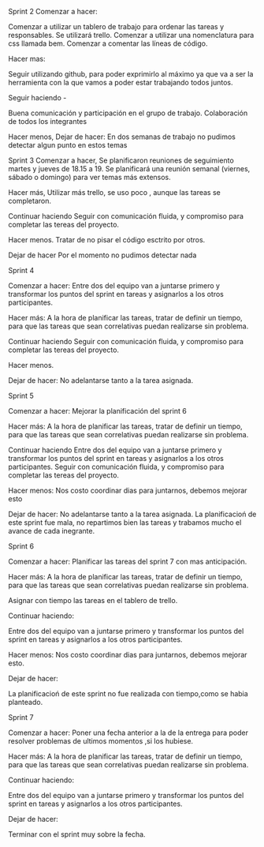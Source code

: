 Sprint 2
Comenzar a hacer:

Comenzar a utilizar un tablero de trabajo para ordenar las tareas y responsables. Se utilizará trello.
Comenzar a utilizar una nomenclatura para css llamada bem.
Comenzar a comentar las líneas de código.

Hacer mas:

Seguir utilizando github, para poder exprimirlo al máximo ya que va a ser la herramienta con la que vamos a poder estar trabajando todos juntos.

Seguir haciendo -

Buena comunicación y participación en el grupo de trabajo. Colaboración de todos los integrantes

Hacer menos, Dejar de hacer:
En dos semanas de trabajo no pudimos detectar algun punto en estos temas

Sprint 3
Comenzar a hacer,
Se planificaron reuniones de seguimiento martes y jueves de 18.15 a 19. Se planificará una reunión semanal (viernes, sábado o domingo) para ver temas más extensos.

Hacer más,
Utilizar más trello, se uso poco , aunque las tareas se completaron.

Continuar haciendo
Seguir con comunicación fluida, y compromiso para completar las tereas del proyecto.

Hacer menos.
Tratar de no pisar el código esctrito por otros.

Dejar de hacer
Por el momento no pudimos detectar nada

Sprint 4

Comenzar a hacer:
Entre dos del equipo van a juntarse primero y transformar los puntos del sprint en tareas y asignarlos a los otros participantes.

Hacer más:
A la hora de planificar las tareas, tratar de definir un tiempo, para que las tareas que sean correlativas puedan realizarse sin problema.

Continuar haciendo
Seguir con comunicación fluida, y compromiso para completar las tereas del proyecto.

Hacer menos.

Dejar de hacer:
No adelantarse tanto a la tarea asignada.

Sprint 5

Comenzar a hacer:
Mejorar la planificación del sprint 6

Hacer más:
A la hora de planificar las tareas, tratar de definir un tiempo, para que las tareas que sean correlativas puedan realizarse sin problema.

Continuar haciendo
Entre dos del equipo van a juntarse primero y transformar los puntos del sprint en tareas y asignarlos a los otros participantes.
Seguir con comunicación fluida, y compromiso para completar las tereas del proyecto.

Hacer menos:
Nos costo coordinar dias para juntarnos, debemos mejorar esto

Dejar de hacer:
No adelantarse tanto a la tarea asignada.
La planificacioń de este sprint fue mala, no repartimos bien las tareas y trabamos mucho el avance de cada inegrante.

Sprint 6

Comenzar a hacer:
Planificar las tareas del sprint 7 con mas anticipación.

Hacer más:
A la hora de planificar las tareas, tratar de definir un tiempo, para que las tareas que sean correlativas puedan realizarse sin problema.

Asignar con tiempo las tareas en el tablero de trello.

Continuar haciendo:

Entre dos del equipo van a juntarse primero y transformar los puntos del sprint en tareas y asignarlos a los otros participantes.

Hacer menos:
Nos costo coordinar dias para juntarnos, debemos mejorar esto.

Dejar de hacer:

La planificacioń de este sprint no fue realizada con tiempo,como se habia planteado.

Sprint 7

Comenzar a hacer:
Poner una fecha anterior a la de la entrega para poder resolver problemas de ultimos momentos ,si los hubiese.

Hacer más:
A la hora de planificar las tareas, tratar de definir un tiempo, para que las tareas que sean correlativas puedan realizarse sin problema.

Continuar haciendo:

Entre dos del equipo van a juntarse primero y transformar los puntos del sprint en tareas y asignarlos a los otros participantes.

Dejar de hacer:

Terminar con el sprint muy sobre la fecha.
